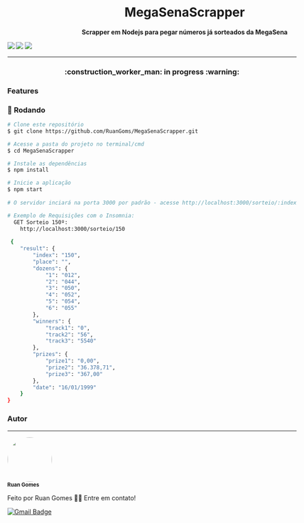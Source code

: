 <h1 align="center">MegaSenaScrapper</h1>
<p align="center"><strong>Scrapper em Nodejs para pegar números já sorteados da MegaSena</strong></p>

<div style="float: right">
<img src="https://img.shields.io/badge/Express-4.17.2-blue"/>
<img src="https://img.shields.io/badge/Config-3.3.7-purple"/>
<img src="https://img.shields.io/badge/Puppeter-13.1.2-orange"/>

<div>
<hr>

<h3 align="center"> 
 :construction_worker_man: in progress :warning:
</h3>
  <h3> Features</h3>

### 🎲 Rodando

```bash
# Clone este repositório
$ git clone https://github.com/RuanGoms/MegaSenaScrapper.git

# Acesse a pasta do projeto no terminal/cmd
$ cd MegaSenaScrapper

# Instale as dependências
$ npm install

# Inicie a aplicação
$ npm start
  
# O servidor inciará na porta 3000 por padrão - acesse http://localhost:3000/sorteio/:index

# Exemplo de Requisições com o Insomnia:
  GET Sorteio 150º:
    http://localhost:3000/sorteio/150
 
 {
	"result": {
		"index": "150",
		"place": "",
		"dozens": {
			"1": "012",
			"2": "044",
			"3": "050",
			"4": "052",
			"5": "054",
			"6": "055"
		},
		"winners": {
			"track1": "0",
			"track2": "56",
			"track3": "5540"
		},
		"prizes": {
			"prize1": "0,00",
			"prize2": "36.378,71",
			"prize3": "367,00"
		},
		"date": "16/01/1999"
	}
}

```
### Autor
---

 <img style="border-radius: 50%;" src="https://avatars.githubusercontent.com/u/61697553?v=4" width="100px;" alt=""/>
 <br />
 <sub><b>Ruan Gomes</b></sub>

Feito por Ruan Gomes 👋🏽 Entre em contato!

[![Gmail Badge](https://img.shields.io/badge/-ruangomes.back@gmail.com-c14438?style=flat-square&logo=Gmail&logoColor=white&link=mailto:ruangomes@edu.unifor.br)](mailto:ruangomes.back@gmail.com)
